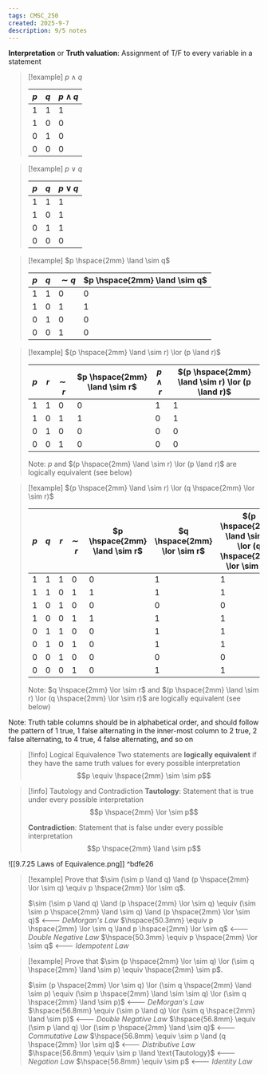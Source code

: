 ```yaml
---
tags: CMSC_250
created: 2025-9-7
description: 9/5 notes
---
```


**Interpretation** or **Truth valuation**: Assignment of T/F to every variable in a statement

> [!example]
> $p \land q$
> 
> | $p$ | $q$ | $p \land q$
> | - | - | - |
> | 1 | 1 | 1 |
> | 1 | 0 | 0 |
> | 0 | 1 | 0 |
> | 0 | 0 | 0 |

> [!example]
> $p \lor q$
> 
> | $p$ | $q$ | $p \lor q$ |
> | - | - | - |
> | 1 | 1 | 1 |
> | 1 | 0 | 1 |
> | 0 | 1 | 1 |
> | 0 | 0 | 0 |

> [!example]
> $p \hspace{2mm} \land \sim q$
> 
> | $p$ | $q$ | $\sim q$ | $p \hspace{2mm} \land \sim q$ |
> | - | - | - | - |
> | 1 | 1 | 0 | 0 |
> | 1 | 0 | 1 | 1 |
> | 0 | 1 | 0 | 0 |
> | 0 | 0 | 1 | 0 |

> [!example]
> $(p \hspace{2mm} \land \sim r) \lor (p \land r)$
> 
> | $p$ | $r$ | $\sim r$ | $p \hspace{2mm} \land \sim r$ | $p \land r$ | $(p \hspace{2mm} \land \sim r) \lor (p \land r)$ |
> | - | - | - | - | - | - |
> | 1 | 1 | 0 | 0 | 1 | 1 |
> | 1 | 0 | 1 | 1 | 0 | 1 |
> | 0 | 1 | 0 | 0 | 0 | 0 |
> | 0 | 0 | 1 | 0 | 0 | 0 |
> 
> Note: $p$ and $(p \hspace{2mm} \land \sim r) \lor (p \land r)$ are logically equivalent (see below)

> [!example]
> $(p \hspace{2mm} \land \sim r) \lor (q \hspace{2mm} \lor \sim r)$
> 
> | $p$ | $q$ | $r$ | $\sim r$ | $p \hspace{2mm} \land \sim r$ | $q \hspace{2mm} \lor \sim r$ | $(p \hspace{2mm} \land \sim r) \lor (q \hspace{2mm} \lor \sim r)$ |
> | - | - | - | - | - | - | - |
> | 1 | 1 | 1 | 0 | 0 | 1 | 1 |
> | 1 | 1 | 0 | 1 | 1 | 1 | 1 |
> | 1 | 0 | 1 | 0 | 0 | 0 | 0 |
> | 1 | 0 | 0 | 1 | 1 | 1 | 1 |
> | 0 | 1 | 1 | 0 | 0 | 1 | 1 |
> | 0 | 1 | 0 | 1 | 0 | 1 | 1 |
> | 0 | 0 | 1 | 0 | 0 | 0 | 0 |
> | 0 | 0 | 0 | 1 | 0 | 1 | 1 |
> 
> Note: $q \hspace{2mm} \lor \sim r$ and $(p \hspace{2mm} \land \sim r) \lor (q \hspace{2mm} \lor \sim r)$ are logically equivalent (see below)

Note: Truth table columns should be in alphabetical order, and should follow the pattern of 1 true, 1 false alternating in the inner-most column to 2 true, 2 false alternating, to 4 true, 4 false alternating, and so on

> [!info] Logical Equivalence
> Two statements are **logically equivalent** if they have the same truth values for every possible interpretation
> $$p \equiv \hspace{2mm} \sim \sim p$$

> [!info] Tautology and Contradiction
> **Tautology**: Statement that is true under every possible interpretation
> $$p \hspace{2mm} \lor \sim p$$
> 
> **Contradiction**: Statement that is false under every possible interpretation
> $$p \hspace{2mm} \land \sim p$$

![[9.7.25 Laws of Equivalence.png]] ^bdfe26

> [!example]
> Prove that $\sim (\sim p \land q) \land (p \hspace{2mm} \lor \sim q) \equiv p \hspace{2mm} \lor \sim q$.
> 
> $\sim (\sim p \land q) \land (p \hspace{2mm} \lor \sim q) \equiv (\sim \sim p \hspace{2mm} \land \sim q) \land (p \hspace{2mm} \lor \sim q)$ <--- *DeMorgan's Law*
> $\hspace{50.3mm} \equiv p \hspace{2mm} \lor \sim q \land p \hspace{2mm} \lor \sim q$ <--- *Double Negative Law*
> $\hspace{50.3mm} \equiv p \hspace{2mm} \lor \sim q$ <--- *Idempotent Law*

> [!example]
> Prove that $\sim (p \hspace{2mm} \lor \sim q) \lor (\sim q \hspace{2mm} \land \sim p) \equiv \hspace{2mm} \sim p$.
> 
> $\sim (p \hspace{2mm} \lor \sim q) \lor (\sim q \hspace{2mm} \land \sim p) \equiv (\sim p \hspace{2mm} \land \sim \sim q) \lor (\sim q \hspace{2mm} \land \sim p)$ <--- *DeMorgan's Law*
> $\hspace{56.8mm} \equiv (\sim p \land q) \lor (\sim q \hspace{2mm} \land \sim p)$ <--- *Double Negative Law*
> $\hspace{56.8mm} \equiv (\sim p \land q) \lor (\sim p \hspace{2mm} \land \sim q)$ <--- *Commutative Law*
> $\hspace{56.8mm} \equiv \sim p \land (q \hspace{2mm} \lor \sim q)$ <--- *Distributive Law*
> $\hspace{56.8mm} \equiv \sim p \land \text{Tautology}$ <--- *Negation Law*
> $\hspace{56.8mm} \equiv \sim p$ <--- *Identity Law*